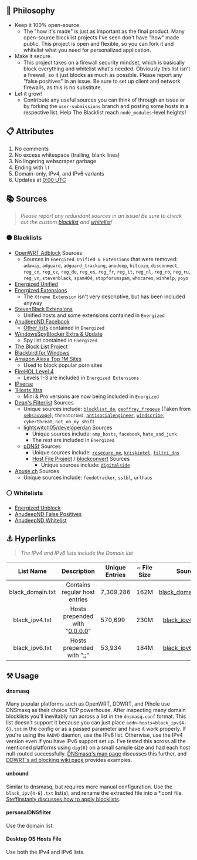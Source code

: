 <!DOCTYPE html>
<html xmlns="http://www.w3.org/1999/xhtml">
 <body>
  <h2 id="-philosophy">🧠 Philosophy</h2>
  <ul>
   <li>Keep it 100% open-source.
    <ul>
     <li>The &quot;how it's made&quot; is just as important as the final product. Many open-source blocklist projects I've seen don't have &quot;how&quot; made public. This project is open and flexible, so you can fork it and whitelist what you need for personalized application.</li>
    </ul> </li>
   <li>Make it secure.
    <ul>
     <li>This project takes on a firewall security mindset, which is basically block everything and whitelist what's needed. Obviously this list isn't a firewall, so it just blocks as much as possible. Please report any &quot;false positives&quot; in an issue. Be sure to set up client and network firewalls, as this is no substitute.</li>
    </ul> </li>
   <li>Let it grow!
    <ul>
     <li>Contribute any useful sources you can think of through an issue or by forking the <code>user-submissions</code> branch and posting some hosts in a respective list. Help The Blacklist reach <code>node_modules</code>-level heights!</li>
    </ul> </li>
  </ul>
  <h2 id="-attributes">📋 Attributes</h2>
  <ol>
   <li>No comments</li>
   <li>No excess whitespace (trailing, blank lines)</li>
   <li>No lingering webscraper garbage</li>
   <li>Ending with <code>lf</code></li>
   <li>Domain-only, IPv4, and IPv6 variants</li>
   <li>Updates at <a href="https://www.timeanddate.com/time/zone/timezone/utc">0:00 UTC</a> </li>
  </ol>
  <h2 id="-sources">📚 Sources</h2>
  <blockquote>
   <p> <em>Please report any redundant sources in an issue!</em> <em>Be sure to check out the custom <a href="https://github.com/T145/the-blacklist/blob/user-submissions/blacklist.txt">blacklist</a> and <a href="https://github.com/T145/the-blacklist/blob/user-submissions/whitelist.txt">whitelist</a>!</em> </p>
  </blockquote>
  <h3 id="-blacklists">⚫ Blacklists</h3>
  <ul>
   <li> <a href="https://github.com/openwrt/packages/blob/master/net/adblock/files/adblock.sources"> OpenWRT Adblock</a> Sources
    <ul>
     <li>Sources in <code>Energized Unified &amp; Extensions</code> that were removed: <code>adaway</code>, <code>adguard</code>, <code>adguard_tracking</code>, <code>anudeep</code>, <code>bitcoin</code>, <code>disconnect</code>, <code>reg_cn</code>, <code>reg_cz</code>, <code>reg_de</code>, <code>reg_es</code>, <code>reg_fr</code>, <code>reg_it</code>, <code>reg_nl</code>, <code>reg_ro</code>, <code>reg_ru</code>, <code>reg_vn</code>, <code>stevenblack</code>, <code>spam404</code>, <code>stopforumspam</code>, <code>whocares</code>, <code>winhelp</code>, <code>yoyo</code></li>
    </ul> </li>
   <li> <a href="https://github.com/EnergizedProtection/block#packs-2">Energized Unified</a> </li>
   <li> <a href="https://github.com/EnergizedProtection/block#extensions-2">Energized Extensions</a>
    <ul>
     <li>The <code>Xtreme Extension</code> isn't very descriptive, but has been included anyway</li>
    </ul> </li>
   <li> <a href="https://github.com/StevenBlack/hosts/tree/master/extensions"> StevenBlack Extensions</a>
    <ul>
     <li>Unified hosts and some extensions contained in <code>Energized</code></li>
    </ul> </li>
   <li> <a href="https://raw.githubusercontent.com/anudeepND/blacklist/master/facebook.txt"> AnudeepND Facebook</a>
    <ul>
     <li> <a href="https://github.com/anudeepND/blacklist">Other lists</a> contained in <code>Energized</code> </li>
    </ul> </li>
   <li> <a href="https://github.com/crazy-max/WindowsSpyBlocker/tree/master/data/hosts"> WindowsSpyBlocker Extra &amp; Update</a>
    <ul>
     <li>Spy list contained in <code>Energized</code></li>
    </ul> </li>
   <li> <a href="https://blocklistproject.github.io/Lists/">The Block List Project</a> </li>
   <li> <a href="https://getblackbird.net/blacklist/hosts/">Blackbird for Windows</a> </li>
   <li> <a href="https://www.alexa.com/topsites"> Amazon Alexa Top 1M Sites</a>
    <ul>
     <li>Used to block popular porn sites</li>
    </ul> </li>
   <li> <a href="https://github.com/firehol/blocklist-ipsets">FireHOL Level 4</a>
    <ul>
     <li>Levels 1-3 are included in <code>Energized Extensions</code></li>
    </ul> </li>
   <li> <a href="http://ipverse.net/">IPverse</a> </li>
   <li> <a href="https://github.com/badmojr/1Hosts">1Hosts Xtra</a>
    <ul>
     <li>Mini &amp; Pro versions are now being included in <code>Energized</code></li>
    </ul> </li>
   <li> <a href="https://github.com/hl2guide/Filterlist-for-AdGuard-or-PiHole"> Dean's Filterlist</a> Sources
    <ul>
     <li>Unique sources include: <a href="https://www.blocklist.de/en/index.html"><code>blocklist_de</code></a>, <a href="https://hostfiles.frogeye.fr/"><code>geoffrey_frogeye</code></a> (Taken from <a href="https://sebsauvage.net/hosts/hosts"><code>sebsauvage</code></a>), <code>threatcrowd</code>, <a href="https://github.com/TheAntiSocialEngineer/AntiSocial-BlockList-UK-Community"> <code>antisocialengineer</code></a>, <a href="https://controld.com/static/e08e8c03918a7abb574c2884a5a177f3/a45dc/filters-tablet%402x.png"> <code>windscribe</code></a><a>, <code>cyberthreat</code>, <code>not_on_my_shift</code> </a></li>
     <li><a href="https://github.com/lightswitch05/hosts/tree/master/docs/lists">lightswitch05/developerdan</a> Sources
      <ul>
       <li>Unique sources include: <code>amp_hosts</code>, <code>facebook</code>, <code>hate_and_junk</code></li>
       <li>The rest are included in <code>Energized</code></li>
      </ul> </li>
     <li> <a href="https://github.com/j-moriarti/pDNSf-Hosts-collection/blob/master/Download-and-Process-Hosts.sh">pDNSf</a> Sources
      <ul>
       <li>Unique sources include: <a href="https://rescure.me/feeds.html"><code>resecure_me</code></a>, <a href="https://kriskintel.com/"><code>kriskintel</code></a>, <a href="https://filtri-dns.ga/"><code>filtri_dns</code></a> </li>
       <li> <a href="https://github.com/hectorm/hblock/blob/master/SOURCES.md">Host File Project</a> / <a href="https://github.com/mkb2091/blockconvert/blob/master/filterlists.csv">blockconvert</a> Sources
        <ul>
         <li>Unique sources include: <a href="https://osint.digitalside.it/#SubscribeMISPfeed"><code>digitalside</code></a></li>
        </ul> </li>
      </ul> </li>
    </ul> </li>
    <li> <a href="https://abuse.ch/#about">Abuse.ch</a> Sources
      <ul>
        <li>Unique sources include: <code>feodotracker</code>, <code>sslbl</code>, <code>urlhaus</code> </li>
      </ul>
    </li>
  </ul>
  <h3 id="-whitelists">⚪ Whitelists</h3>
  <ul>
   <li> <a href="https://github.com/EnergizedProtection/unblock#packs">Energized Unblock</a> </li>
   <li> <a href="https://github.com/anudeepND/blacklist/blob/master/miscellaneous/false-positives.txt">AnudeepND False Positives</a> </li>
   <li> <a href="https://github.com/anudeepND/whitelist#overview">AnudeepND Whitelist</a> </li>
  </ul>
  <h2 id="-hyperlinks">⚓ Hyperlinks</h2>
  <blockquote>
   <p><em>The IPv4 and IPv6 lists include the Domain list</em></p>
  </blockquote>
  <table>
   <thead>
    <tr>
     <th style="text-align:center">List Name</th>
     <th style="text-align:center">Description</th>
     <th>Unique Entries</th>
     <th>~ File Size</th>
     <th style="text-align:center">Source</th>
    </tr>
   </thead>
   <tbody>
    <tr>
     <td style="text-align:center">black_domain.txt</td>
     <td style="text-align:center">Contains regular host entries</td>
     <td id="domain-count">7,309,286</td>
     <td id="domain-filesize">162M</td>
     <td style="text-align:center"> <a href="https://github.com/T145/the-blacklist/releases/latest/download/black_domain.tar.gz">black_domain.tar.gz</a> </td>
    </tr>
    <tr>
     <td style="text-align:center">black_ipv4.txt</td>
     <td style="text-align:center"> Hosts prepended with &quot;<a href="https://github.com/StevenBlack/hosts#we-recommend-using-0000-instead-of-127001">0.0.0.0</a>&quot; </td>
     <td id="ipv4-count">570,699</td>
     <td id="ipv4-filesize">230M</td>
     <td style="text-align:center"> <a href="https://github.com/T145/the-blacklist/releases/latest/download/black_ipv4.tar.gz">black_ipv4.tar.gz</a> </td>
    </tr>
    <tr>
     <td style="text-align:center">black_ipv6.txt</td>
     <td style="text-align:center"> Hosts prepended with &quot;<a href="https://stackoverflow.com/questions/40189084/what-is-ipv6-for-localhost-and-0-0-0-0">::</a>&quot; </td>
     <td id="ipv6-count">53,934</td>
     <td id="ipv6-filesize">184M</td>
     <td style="text-align:center"> <a href="https://github.com/T145/the-blacklist/releases/latest/download/black_ipv6.tar.gz">black_ipv6.tar.gz</a> </td>
    </tr>
   </tbody>
  </table>
  <h2 id="-usage">⚒️ Usage</h2>
  <h4 id="dnsmasq">dnsmasq</h4>
  <p>Many popular platforms such as OpenWRT, DDWRT, and Pihole use DNSmasq as their choice TCP powerhouse. After inspecting many domain blocklists you'll inevitably run across a list in the <code>dnsmasq.conf</code> format. This list doesn't support it because you can just place <code>addn-hosts=black_ipv{4-6}.txt</code> in the config or as a passed parameter and have it work properly. If you're using the <code>RADVD</code> daemon, use the IPv6 list. Otherwise, use the IPv4 version even if you have IPv6 support set up. I've tested this across all the mentioned platforms using <code>dig{6}</code> on a small sample size and had each host null-routed successfully. <a href="https://thekelleys.org.uk/dnsmasq/docs/dnsmasq-man.html">DNSmasq's man page</a> discusses this further, and <a href="https://wiki.dd-wrt.com/wiki/index.php/Ad_blocking">DDWRT's ad blocking wiki page</a> provides examples.</p>
  <h4 id="unbound">unbound</h4>
  <p>Similar to dnsmasq, but requires more manual configuration. Use the <code>black_ipv{4-6}.txt</code> list(s), and rename the extracted file into a *.conf file. <a href="https://medium.com/@steffinstanly/unbound-dns-blocking-3567986a5735"> Steffinstanly discusses how to apply blocklists</a>.</p>
  <h4 id="personaldnsfilter">personalDNSfilter</h4>
  <p>Use the domain list.</p>
  <h4 id="desktopos">Desktop OS Hosts File</h4>
  <p>Use both the IPv4 and IPv6 lists.</p>
 </body>
</html>